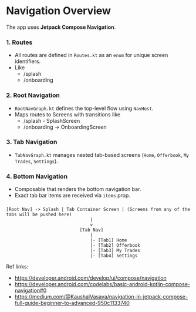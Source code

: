 # Navigation Overview

The app uses **Jetpack Compose Navigation**.

### 1. Routes
- All routes are defined in `Routes.kt` as an `enum` for unique screen identifiers.
- Like
  - /splash
  - /onboarding


### 2. Root Navigation
- `RootNavGraph.kt` defines the top-level flow using `NavHost`.
- Maps routes to Screens with transitions like
  - /splash - SplashScreen
  - /onboarding -> OnboardingScreen

### 3. Tab Navigation

- `TabNavGraph.kt` manages nested tab-based screens (`Home`, `Offerbook`, `My Trades`, `Settings`).

### 4. Bottom Navigation
- Composable that renders the bottom navigation bar.
- Exact tab bar items are received via `items` prop.

###

```
[Root Nav] -> Splash | Tab Container Screen | (Screens from any of the tabs will be pushed here)
                                |
                                v
                            [Tab Nav]
                                |
                                |- [Tab1] Home
                                |- [Tab2] Offerbook
                                |- [Tab3] My Trades
                                |- [Tab4] Settings
```

Ref links:
 - https://developer.android.com/develop/ui/compose/navigation
 - https://developer.android.com/codelabs/basic-android-kotlin-compose-navigation#0
 - https://medium.com/@KaushalVasava/navigation-in-jetpack-compose-full-guide-beginner-to-advanced-950c1133740
